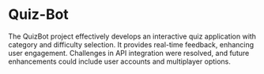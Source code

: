 # Quiz-Bot
 The QuizBot project effectively develops an interactive quiz application with category and difficulty selection. It provides real-time feedback, enhancing user engagement. Challenges in API integration were resolved, and future enhancements could include user accounts and multiplayer options.

